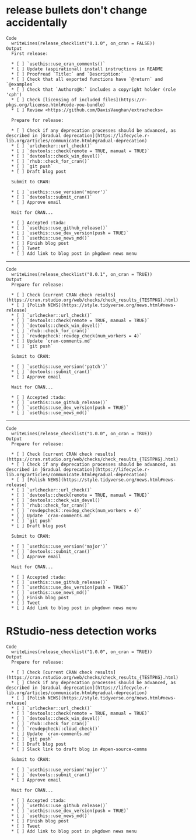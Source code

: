 # release bullets don't change accidentally

    Code
      writeLines(release_checklist("0.1.0", on_cran = FALSE))
    Output
      First release:
      
      * [ ] `usethis::use_cran_comments()`
      * [ ] Update (aspirational) install instructions in README
      * [ ] Proofread `Title:` and `Description:`
      * [ ] Check that all exported functions have `@return` and `@examples`
      * [ ] Check that `Authors@R:` includes a copyright holder (role 'cph')
      * [ ] Check [licensing of included files](https://r-pkgs.org/license.html#code-you-bundle)
      * [ ] Review <https://github.com/DavisVaughan/extrachecks>
      
      Prepare for release:
      
      * [ ] Check if any deprecation processes should be advanced, as described in [Gradual deprecation](https://lifecycle.r-lib.org/articles/communicate.html#gradual-deprecation)
      * [ ] `urlchecker::url_check()`
      * [ ] `devtools::check(remote = TRUE, manual = TRUE)`
      * [ ] `devtools::check_win_devel()`
      * [ ] `rhub::check_for_cran()`
      * [ ] `git push`
      * [ ] Draft blog post
      
      Submit to CRAN:
      
      * [ ] `usethis::use_version('minor')`
      * [ ] `devtools::submit_cran()`
      * [ ] Approve email
      
      Wait for CRAN...
      
      * [ ] Accepted :tada:
      * [ ] `usethis::use_github_release()`
      * [ ] `usethis::use_dev_version(push = TRUE)`
      * [ ] `usethis::use_news_md()`
      * [ ] Finish blog post
      * [ ] Tweet
      * [ ] Add link to blog post in pkgdown news menu

---

    Code
      writeLines(release_checklist("0.0.1", on_cran = TRUE))
    Output
      Prepare for release:
      
      * [ ] Check [current CRAN check results](https://cran.rstudio.org/web/checks/check_results_{TESTPKG}.html)
      * [ ] [Polish NEWS](https://style.tidyverse.org/news.html#news-release)
      * [ ] `urlchecker::url_check()`
      * [ ] `devtools::check(remote = TRUE, manual = TRUE)`
      * [ ] `devtools::check_win_devel()`
      * [ ] `rhub::check_for_cran()`
      * [ ] `revdepcheck::revdep_check(num_workers = 4)`
      * [ ] Update `cran-comments.md`
      * [ ] `git push`
      
      Submit to CRAN:
      
      * [ ] `usethis::use_version('patch')`
      * [ ] `devtools::submit_cran()`
      * [ ] Approve email
      
      Wait for CRAN...
      
      * [ ] Accepted :tada:
      * [ ] `usethis::use_github_release()`
      * [ ] `usethis::use_dev_version(push = TRUE)`
      * [ ] `usethis::use_news_md()`

---

    Code
      writeLines(release_checklist("1.0.0", on_cran = TRUE))
    Output
      Prepare for release:
      
      * [ ] Check [current CRAN check results](https://cran.rstudio.org/web/checks/check_results_{TESTPKG}.html)
      * [ ] Check if any deprecation processes should be advanced, as described in [Gradual deprecation](https://lifecycle.r-lib.org/articles/communicate.html#gradual-deprecation)
      * [ ] [Polish NEWS](https://style.tidyverse.org/news.html#news-release)
      * [ ] `urlchecker::url_check()`
      * [ ] `devtools::check(remote = TRUE, manual = TRUE)`
      * [ ] `devtools::check_win_devel()`
      * [ ] `rhub::check_for_cran()`
      * [ ] `revdepcheck::revdep_check(num_workers = 4)`
      * [ ] Update `cran-comments.md`
      * [ ] `git push`
      * [ ] Draft blog post
      
      Submit to CRAN:
      
      * [ ] `usethis::use_version('major')`
      * [ ] `devtools::submit_cran()`
      * [ ] Approve email
      
      Wait for CRAN...
      
      * [ ] Accepted :tada:
      * [ ] `usethis::use_github_release()`
      * [ ] `usethis::use_dev_version(push = TRUE)`
      * [ ] `usethis::use_news_md()`
      * [ ] Finish blog post
      * [ ] Tweet
      * [ ] Add link to blog post in pkgdown news menu

# RStudio-ness detection works

    Code
      writeLines(release_checklist("1.0.0", on_cran = TRUE))
    Output
      Prepare for release:
      
      * [ ] Check [current CRAN check results](https://cran.rstudio.org/web/checks/check_results_{TESTPKG}.html)
      * [ ] Check if any deprecation processes should be advanced, as described in [Gradual deprecation](https://lifecycle.r-lib.org/articles/communicate.html#gradual-deprecation)
      * [ ] [Polish NEWS](https://style.tidyverse.org/news.html#news-release)
      * [ ] `urlchecker::url_check()`
      * [ ] `devtools::check(remote = TRUE, manual = TRUE)`
      * [ ] `devtools::check_win_devel()`
      * [ ] `rhub::check_for_cran()`
      * [ ] `revdepcheck::cloud_check()`
      * [ ] Update `cran-comments.md`
      * [ ] `git push`
      * [ ] Draft blog post
      * [ ] Slack link to draft blog in #open-source-comms
      
      Submit to CRAN:
      
      * [ ] `usethis::use_version('major')`
      * [ ] `devtools::submit_cran()`
      * [ ] Approve email
      
      Wait for CRAN...
      
      * [ ] Accepted :tada:
      * [ ] `usethis::use_github_release()`
      * [ ] `usethis::use_dev_version(push = TRUE)`
      * [ ] `usethis::use_news_md()`
      * [ ] Finish blog post
      * [ ] Tweet
      * [ ] Add link to blog post in pkgdown news menu

